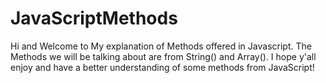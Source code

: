 # JavaScriptMethods



Hi and Welcome to My explanation of Methods offered in Javascript. The Methods we will be talking about are from String() and Array(). I hope y'all enjoy and have a better understanding of some methods from JavaScript!
